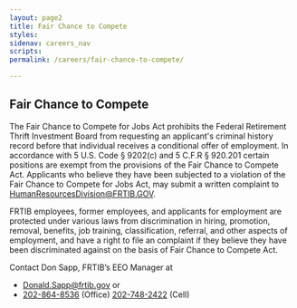 ```yaml
---
layout: page2
title: Fair Chance to Compete
styles:
sidenav: careers_nav
scripts:
permalink: /careers/fair-chance-to-compete/

---
```

## Fair Chance to Compete

The Fair Chance to Compete for Jobs Act prohibits the Federal Retirement Thrift Investment Board from requesting an applicant's criminal history record before that individual receives a conditional offer of employment. 
In accordance with 5 U.S. Code § 9202(c) and 5 C.F.R § 920.201 certain positions are exempt from the provisions of the Fair Chance to Compete Act. 
Applicants who believe they have been subjected to a violation of the Fair Chance to Compete for Jobs Act, may submit a written complaint to HumanResourcesDivision@FRTIB.GOV.

FRTIB employees, former employees, and applicants for employment are protected under various laws from discrimination in hiring, promotion, removal, benefits, job training, classification, referral, and other aspects of employment, and have a right to file an complaint if they believe they have been discriminated against on the basis of Fair Chance to Compete Act.

Contact Don Sapp, FRTIB’s EEO Manager at<br>
* <Donald.Sapp@frtib.gov> or
* <a href="tel:202-864-8536">202-864-8536</a> (Office) <a href="tel:202-748-2422"> 202-748-2422</a> (Cell)


<!-- CONTENT END -->
